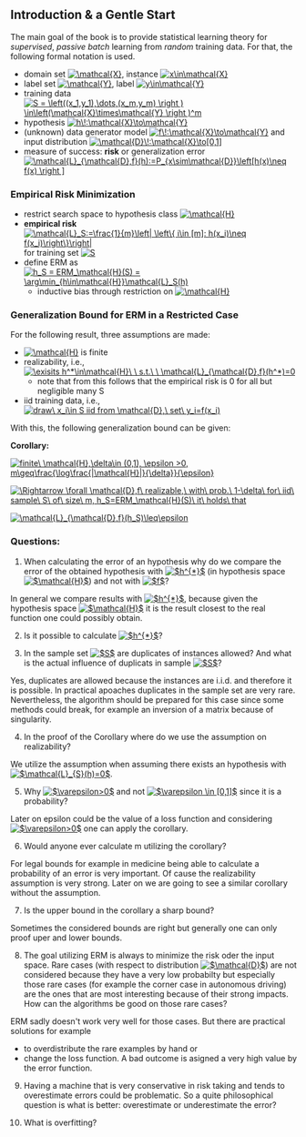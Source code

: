 ## Introduction & a Gentle Start

The main goal of the book is to provide statistical learning theory for *supervised*, *passive* *batch* learning from *random* training data. For that, the following formal notation is used.
* domain set <a href="https://www.codecogs.com/eqnedit.php?latex=\mathcal{X}" target="_blank"><img src="https://latex.codecogs.com/gif.latex?\mathcal{X}" title="\mathcal{X}" /></a>, instance <a href="https://www.codecogs.com/eqnedit.php?latex=x\in\mathcal{X}" target="_blank"><img src="https://latex.codecogs.com/gif.latex?x\in\mathcal{X}" title="x\in\mathcal{X}" /></a>
* label set <a href="https://www.codecogs.com/eqnedit.php?latex=\mathcal{Y}" target="_blank"><img src="https://latex.codecogs.com/gif.latex?\mathcal{Y}" title="\mathcal{Y}" /></a>, label <a href="https://www.codecogs.com/eqnedit.php?latex=y\in\mathcal{Y}" target="_blank"><img src="https://latex.codecogs.com/gif.latex?y\in\mathcal{Y}" title="y\in\mathcal{Y}" /></a>
* training data <a href="https://www.codecogs.com/eqnedit.php?latex=S&space;=&space;\left((x_1,y_1),\dots,(x_m,y_m)&space;\right&space;)&space;\in\left(\mathcal{X}\times\mathcal{Y}&space;\right&space;)^m" target="_blank"><img src="https://latex.codecogs.com/gif.latex?S&space;=&space;\left((x_1,y_1),\dots,(x_m,y_m)&space;\right&space;)&space;\in\left(\mathcal{X}\times\mathcal{Y}&space;\right&space;)^m" title="S = \left((x_1,y_1),\dots,(x_m,y_m) \right ) \in\left(\mathcal{X}\times\mathcal{Y} \right )^m" /></a>
* hypothesis <a href="https://www.codecogs.com/eqnedit.php?latex=h\!:\mathcal{X}\to\mathcal{Y}" target="_blank"><img src="https://latex.codecogs.com/gif.latex?h\!:\mathcal{X}\to\mathcal{Y}" title="h\!:\mathcal{X}\to\mathcal{Y}" /></a>
* (unknown) data generator model <a href="https://www.codecogs.com/eqnedit.php?latex=f\!:\mathcal{X}\to\mathcal{Y}" target="_blank"><img src="https://latex.codecogs.com/gif.latex?f\!:\mathcal{X}\to\mathcal{Y}" title="f\!:\mathcal{X}\to\mathcal{Y}" /></a> and input distribution <a href="https://www.codecogs.com/eqnedit.php?latex=\mathcal{D}\!:\mathcal{X}\to[0,1]" target="_blank"><img src="https://latex.codecogs.com/gif.latex?\mathcal{D}\!:\mathcal{X}\to[0,1]" title="\mathcal{D}\!:\mathcal{X}\to[0,1]" /></a>
* measure of success: **risk** or generalization error <a href="https://www.codecogs.com/eqnedit.php?latex=\mathcal{L}_{\mathcal{D},f}(h):=P_{x\sim\mathcal{D}}\left[h(x)\neq&space;f(x)&space;\right&space;]" target="_blank"><img src="https://latex.codecogs.com/gif.latex?\mathcal{L}_{\mathcal{D},f}(h):=P_{x\sim\mathcal{D}}\left[h(x)\neq&space;f(x)&space;\right&space;]" title="\mathcal{L}_{\mathcal{D},f}(h):=P_{x\sim\mathcal{D}}\left[h(x)\neq f(x) \right ]" /></a>

### Empirical Risk Minimization
* restrict search space to hypothesis class <a href="https://www.codecogs.com/eqnedit.php?latex=\mathcal{H}" target="_blank"><img src="https://latex.codecogs.com/gif.latex?\mathcal{H}" title="\mathcal{H}" /></a>
* **empirical risk** <a href="https://www.codecogs.com/eqnedit.php?latex=\mathcal{L}_S:=\frac{1}{m}\left|&space;\left\{&space;i\in&space;[m]:&space;h(x_i)\neq&space;f(x_i)\right\}\right|" target="_blank"><img src="https://latex.codecogs.com/gif.latex?\mathcal{L}_S:=\frac{1}{m}\left|&space;\left\{&space;i\in&space;[m]:&space;h(x_i)\neq&space;f(x_i)\right\}\right|" title="\mathcal{L}_S:=\frac{1}{m}\left| \left\{ i\in [m]: h(x_i)\neq f(x_i)\right\}\right|" /></a> for training set <a href="https://www.codecogs.com/eqnedit.php?latex=S" target="_blank"><img src="https://latex.codecogs.com/gif.latex?S" title="S" /></a>
* define ERM as <a href="https://www.codecogs.com/eqnedit.php?latex=h_S&space;=&space;ERM_\mathcal{H}(S)&space;=&space;\arg\min_{h\in\mathcal{H}}\mathcal{L}_S(h)" target="_blank"><img src="https://latex.codecogs.com/gif.latex?h_S&space;=&space;ERM_\mathcal{H}(S)&space;=&space;\arg\min_{h\in\mathcal{H}}\mathcal{L}_S(h)" title="h_S = ERM_\mathcal{H}(S) = \arg\min_{h\in\mathcal{H}}\mathcal{L}_S(h)" /></a>
  * inductive bias through restriction on <a href="https://www.codecogs.com/eqnedit.php?latex=\mathcal{H}" target="_blank"><img src="https://latex.codecogs.com/gif.latex?\mathcal{H}" title="\mathcal{H}" /></a>
  
### Generalization Bound for ERM in a Restricted Case
For the following result, three assumptions are made:
* <a href="https://www.codecogs.com/eqnedit.php?latex=\mathcal{H}" target="_blank"><img src="https://latex.codecogs.com/gif.latex?\mathcal{H}" title="\mathcal{H}" /></a> is finite
* realizability, i.e., <a href="https://www.codecogs.com/eqnedit.php?latex=\exisits&space;h^*\in\mathcal{H}\&space;\&space;s.t.\&space;\&space;\mathcal{L}_{\mathcal{D},f}(h^*)=0" target="_blank"><img src="https://latex.codecogs.com/gif.latex?\exisits&space;h^*\in\mathcal{H}\&space;\&space;s.t.\&space;\&space;\mathcal{L}_{\mathcal{D},f}(h^*)=0" title="\exisits h^*\in\mathcal{H}\ \ s.t.\ \ \mathcal{L}_{\mathcal{D},f}(h^*)=0" /></a>
  * note that from this follows that the empirical risk is 0 for all but negligible many S
* iid training data, i.e., <a href="https://www.codecogs.com/eqnedit.php?latex=draw\&space;x_i\in&space;S&space;iid&space;from&space;\mathcal{D},\&space;set\&space;y_i=f(x_i)" target="_blank"><img src="https://latex.codecogs.com/gif.latex?draw\&space;x_i\in&space;S&space;iid&space;from&space;\mathcal{D},\&space;set\&space;y_i=f(x_i)" title="draw\ x_i\in S iid from \mathcal{D},\ set\ y_i=f(x_i)" /></a>

With this, the following generalization bound can be given:

**Corollary:** 

<a href="https://www.codecogs.com/eqnedit.php?latex=finite\&space;\mathcal{H},\delta\in&space;(0,1),&space;\epsilon&space;>0,&space;m\geq\frac{\log\frac{|\mathcal{H}|}{\delta}}{\epsilon}" target="_blank"><img src="https://latex.codecogs.com/gif.latex?finite\&space;\mathcal{H},\delta\in&space;(0,1),&space;\epsilon&space;>0,&space;m\geq\frac{\log\frac{|\mathcal{H}|}{\delta}}{\epsilon}" title="finite\ \mathcal{H},\delta\in (0,1), \epsilon >0, m\geq\frac{\log\frac{|\mathcal{H}|}{\delta}}{\epsilon}" /></a>

<a href="https://www.codecogs.com/eqnedit.php?latex=\Rightarrow&space;\forall&space;\mathcal{D},f\&space;realizable,\&space;with\&space;prob.\&space;1-\delta\&space;for\&space;iid\&space;sample\&space;S\&space;of\&space;size\&space;m,&space;h_S=ERM_\mathcal{H}(S)\&space;it\&space;holds\&space;that" target="_blank"><img src="https://latex.codecogs.com/gif.latex?\Rightarrow&space;\forall&space;\mathcal{D},f\&space;realizable,\&space;with\&space;prob.\&space;1-\delta\&space;for\&space;iid\&space;sample\&space;S\&space;of\&space;size\&space;m,&space;h_S=ERM_\mathcal{H}(S)\&space;it\&space;holds\&space;that" title="\Rightarrow \forall \mathcal{D},f\ realizable,\ with\ prob.\ 1-\delta\ for\ iid\ sample\ S\ of\ size\ m, h_S=ERM_\mathcal{H}(S)\ it\ holds\ that" /></a>

<a href="https://www.codecogs.com/eqnedit.php?latex=\mathcal{L}_{\mathcal{D},f}(h_S)\leq\epsilon" target="_blank"><img src="https://latex.codecogs.com/gif.latex?\mathcal{L}_{\mathcal{D},f}(h_S)\leq\epsilon" title="\mathcal{L}_{\mathcal{D},f}(h_S)\leq\epsilon" /></a>


### Questions:
1. When calculating the error of an hypothesis why do we compare the error of the obtained hypothesis with <a href="https://www.codecogs.com/eqnedit.php?latex=$h^{*}$" target="_blank"><img src="https://latex.codecogs.com/gif.latex?$h^{*}$" title="$h^{*}$" /></a> (in hypothesis space <a href="https://www.codecogs.com/eqnedit.php?latex=$\mathcal{H}$" target="_blank"><img src="https://latex.codecogs.com/gif.latex?$\mathcal{H}$" title="$\mathcal{H}$" /></a>) and not with <a href="https://www.codecogs.com/eqnedit.php?latex=$f$" target="_blank"><img src="https://latex.codecogs.com/gif.latex?$f$" title="$f$" /></a>? 

In general we compare results with <a href="https://www.codecogs.com/eqnedit.php?latex=$h^{*}$" target="_blank"><img src="https://latex.codecogs.com/gif.latex?$h^{*}$" title="$h^{*}$" /></a>, because given the hypothesis space <a href="https://www.codecogs.com/eqnedit.php?latex=$\mathcal{H}$" target="_blank"><img src="https://latex.codecogs.com/gif.latex?$\mathcal{H}$" title="$\mathcal{H}$" /></a> it is the result closest to the real function one could possibly obtain.

2. Is it possible to calculate <a href="https://www.codecogs.com/eqnedit.php?latex=$h^{*}$" target="_blank"><img src="https://latex.codecogs.com/gif.latex?$h^{*}$" title="$h^{*}$" /></a>?

3. In the sample set <a href="https://www.codecogs.com/eqnedit.php?latex=$S$" target="_blank"><img src="https://latex.codecogs.com/gif.latex?$S$" title="$S$" /></a> are duplicates of instances allowed? And what is the actual influence of duplicats in sample <a href="https://www.codecogs.com/eqnedit.php?latex=$S$" target="_blank"><img src="https://latex.codecogs.com/gif.latex?$S$" title="$S$" /></a>?

Yes, duplicates are allowed because the instances are i.i.d. and therefore it is possible.
In practical apoaches duplicates in the sample set are very rare. Nevertheless, the algorithm should be prepared for this case since some methods could break, for example an inversion of a matrix because of singularity.

4. In the proof of the Corollary where do we use the assumption on realizability?

We utilize the assumption when assuming there exists an hypothesis with <a href="https://www.codecogs.com/eqnedit.php?latex=$\mathcal{L}_{S}(h)=0$" target="_blank"><img src="https://latex.codecogs.com/gif.latex?$\mathcal{L}_{S}(h)=0$" title="$\mathcal{L}_{S}(h)=0$" /></a>.

5. Why <a href="https://www.codecogs.com/eqnedit.php?latex=$\varepsilon>0$" target="_blank"><img src="https://latex.codecogs.com/gif.latex?$\varepsilon>0$" title="$\varepsilon>0$" /></a> and not <a href="https://www.codecogs.com/eqnedit.php?latex=$\varepsilon&space;\in&space;[0,1]$" target="_blank"><img src="https://latex.codecogs.com/gif.latex?$\varepsilon&space;\in&space;[0,1]$" title="$\varepsilon \in [0,1]$" /></a> since it is a probability?

Later on epsilon could be the value of a loss function and considering <a href="https://www.codecogs.com/eqnedit.php?latex=$\varepsilon>0$" target="_blank"><img src="https://latex.codecogs.com/gif.latex?$\varepsilon>0$" title="$\varepsilon>0$" /></a> one can apply the corollary.

6. Would anyone ever calculate m utilizing the corollary?

For legal bounds for example in medicine being able to calculate a probability of an error is very important. Of cause the realizability assumption is very strong. Later on we are going to see a similar corollary without the assumption.

7. Is the upper bound in the corollary a sharp bound?

Sometimes the considered bounds are right but generally one can only proof uper and lower bounds.

8. The goal utilizing ERM is always to minimize the risk oder the input space. Rare cases (with respect to distribution <a href="https://www.codecogs.com/eqnedit.php?latex=$\mathcal{D}$" target="_blank"><img src="https://latex.codecogs.com/gif.latex?$\mathcal{D}$" title="$\mathcal{D}$" /></a>) are not considered because they have a very low probabilty but especially those rare cases (for example the corner case in autonomous driving) are the ones that are most interesting because of their strong impacts. How can the algorithms be good on those rare cases?

ERM sadly doesn't work very well for those cases. But there are practical solutions for example
- to overdistribute the rare examples by hand or
- change the loss function. A bad outcome is asigned a very high value by the error function.

9. Having a machine that is very conservative in risk taking and tends to overestimate errors could be problematic. So a quite philosophical question is what is better: overestimate or underestimate the error?

10. What is overfitting?

